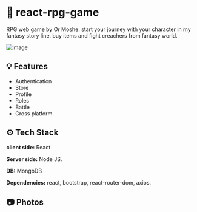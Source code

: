 
# 📱 react-rpg-game

RPG web game by Or Moshe.
start your journey with your character in my fantasy story line.
buy items and fight creachers from fantasy world.


![image]([https://media.giphy.com/media/eN0zxvgFPGH98I49Li/giphy.gif](https://img.onl/LZb9OD))

## 💡 Features

- Authentication
- Store
- Profile
- Roles
- Battle
- Cross platform


## ⚙️ Tech Stack

**client side:** React

**Server side:** Node JS.

**DB:** MongoDB

**Dependencies:** react, bootstrap, react-router-dom, axios.

## 📷 Photos

